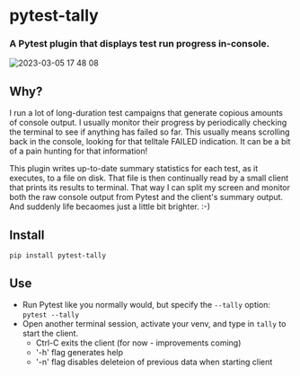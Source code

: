 # pytest-tally

### A Pytest plugin that displays test run progress in-console. ###

![2023-03-05 17 48 08](https://user-images.githubusercontent.com/4308435/222996549-af233252-6a1c-46a2-84b2-8c0863e44968.gif)

## Why?
I run a lot of long-duration test campaigns that generate copious amounts of console output. I usually monitor their progress by periodically checking the terminal to see if anything has failed so far. This usually means scrolling back in the console, looking for that telltale FAILED indication. It can be a bit of a pain hunting for that information!

This plugin writes up-to-date summary statistics for each test, as it executes, to a file on disk. That file is then continually read by a small client that prints its results to terminal. That way I can split my screen and monitor both the raw console output from Pytest and the client's summary output. And suddenly life becaomes just a little bit brighter. :-)

## Install ##
    pip install pytest-tally

## Use ##
- Run Pytest like you normally would, but specify the `--tally` option: `pytest --tally`
- Open another terminal session, activate your venv, and type in `tally` to start the client.
    - Ctrl-C exits the client (for now - improvements coming)
    - '-h' flag generates help
    - '-n' flag disables deleteion of previous data when starting client
